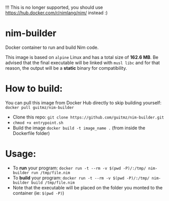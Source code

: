 !!! This is no longer supported, you should use https://hub.docker.com/r/nimlang/nim/ instead :)

# nim-builder
Docker container to run and build Nim code.

This image is based on `alpine` Linux and has a total size of **162.6 MB**. Be advised that the final executable will be linked with `musl libc` and for that reason, the output will be a **static** binary for compatibility.

# How to build:
  You can pull this image from Docker Hub directly to skip building yourself: `docker pull guitmz/nim-builder`
  - Clone this repo: `git clone https://github.com/guitmz/nim-builder.git`
  - `chmod +x entrypoint.sh`
  - Build the image `docker build -t image_name .` (from inside the Dockerfile folder)

# Usage:
 - To **run** your program: `docker run -t --rm -v $(pwd -P)/:/tmp/ nim-builder run /tmp/file.nim`
 - To **build** your program: `docker run -t --rm -v $(pwd -P)/:/tmp/ nim-builder build /tmp/file.nim` 
 - Note that the executable will be placed on the folder you monted to the container (ie: `$(pwd -P)`)
